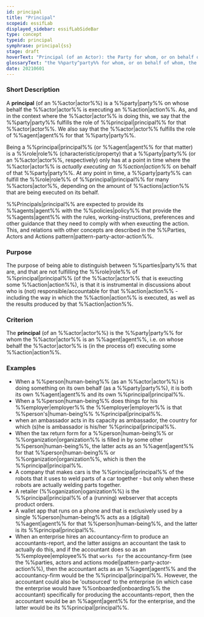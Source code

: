 ```yaml
---
id: principal
title: "Principal"
scopeid: essifLab
displayed_sidebar: essifLabSideBar
type: concept
typeid: principal
symphrase: principal{ss}
stage: draft
hoverText: "Principal (of an Actor): the Party for whom, or on behalf of whom, the Actor is executing an Action (this Actor is then called an Agent of that Party)."
glossaryText: "the %%party^party%% for whom, or on behalf of whom, the %%actor^actor%% is executing an %%action^action%% (this %%actor^actor%% is then called an %%agent^agent%% of that %%party^party%%)."
date: 20210601
---
```


### Short Description
A **principal** (of an %%actor|actor%%) is a %%party|party%% on whose behalf the %%actor|actor%% is executing an %%action|action%%. As, and in the context where the %%actor|actor%% is doing this, we say that the %%party|party%% fulfills the role of %%principal|principal%% for that %%actor|actor%%. We also say that the %%actor|actor%% fulfills the role of %%agent|agent%% for that %%party|party%%.

Being a %%principal|principal%% (or %%agent|agent%% for that matter) is a %%role|role%% (characteristic/property) that a %%party|party%% (or an %%actor|actor%%, respectively) only has at a point in time where the %%actor|actor%% is _actually executing an %%action|action%%_ on behalf of that %%party|party%%. At any point in time, a %%party|party%% can fulfill the %%role|role%% of %%principal|principal%% for many %%actors|actor%%, depending on the amount of %%actions|action%% that are being executed on its behalf.

%%Principals|principal%% are expected to provide its %%agents|agent%% with the %%policies|policy%% that provide the %%agents|agent%% with the rules, working-instructions, preferences and other guidance that they need to comply with when exeucting the action. This, and relations with other concepts are described in the %%Parties, Actors and Actions pattern|pattern-party-actor-action%%.

### Purpose
The purpose of being able to distinguish between %%parties|party%% that are, and that are not fulfilling the %%role|role%% of %%principal|principal%% (of the %%actor|actor%% that is exeucting some %%action|action%%), is that it is instrumental in discussions about who is (not) responsible/accountable for that %%action|action%% - including the way in which the %%action|action%% is executed, as well as the results produced by that %%action|action%%.

### Criterion
The **principal** (of an %%actor|actor%%) is the %%party|party%% for whom the %%actor|actor%% is an %%agent|agent%%, i.e. on whose behalf the %%actor|actor%% is (in the process of) executing some %%action|action%%.

### Examples

- When a %%person|human-being%% (as an %%actor|actor%%) is doing something on its own behalf (as a %%party|party%%), it is both its own %%agent|agent%% and its own %%principal|principal%%.
- When a %%person|human-being%% does things for his %%employer|employer%% the %%employer|employer%% is that %%person's|human-being%% %%principal|principal%%.
- when an ambassador acts in its capacity as ambassador, the country for which (s)he is ambassador is his/her %%principal|principal%%.
- When the tax return form for a %%person|human-being%% or %%organization|organization%% is filled in by some other %%person|human-being%%, the latter acts as an %%agent|agent%% for that %%person|human-being%% or %%organization|organization%%, which is then the %%principal|principal%%.
- A company that makes cars is the %%principal|principal%% of the robots that it uses to weld parts of a car together - but only when these robots are actually welding parts together.
- A retailer (%%oganization|oganization%%) is the %%principal|principal%% of a (running) webserver that accepts product orders.
- A wallet app that runs on a phone and that is exclusively used by a single %%person|human-being%% acts as a (digital) %%agent|agent%% for that %%person|human-being%%, and the latter is its %%principal|principal%%.
- When an enterprise hires an accountancy-firm to produce an accountants-report, and the latter assigns an accountant the task to actually do this, and if the accountant does so as an %%employee|employee%% that `works for` the accountancy-firm (see the %%parties, actors and actions model|pattern-party-actor-action%%), then the accountant acts as an %%agent|agent%% and the accountancy-firm would be the %%principal|principal%%. However, the accountant could also be 'outsourced' to the enterprise (in which case the enterprise would have %%onboarded|onboarding%% the accountant) specifically for producing the accountants-report, then the accountant would be an %%agent|agent%% for the enterprise, and the latter would be its %%principal|principal%%.
